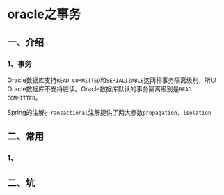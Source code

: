 # oracle之事务

## 一、介绍

### 1、事务

Oracle数据库支持`READ COMMITTED`和`SERIALIZABLE`这两种事务隔离级别，所以Oracle数据库不支持脏读。Oracle数据库默认的事务隔离级别是`READ COMMITTED`。

Spring的注解`@Transactional`注解提供了两大参数`propagation`、`isolation`

## 二、常用

### 1、



## 二、坑

















